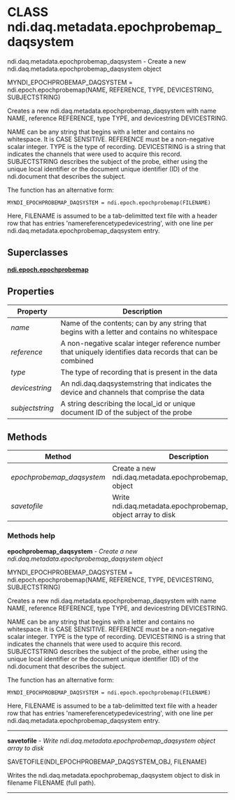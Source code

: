 # CLASS ndi.daq.metadata.epochprobemap_daqsystem

  ndi.daq.metadata.epochprobemap_daqsystem - Create a new ndi.daq.metadata.epochprobemap_daqsystem object
 
  MYNDI_EPOCHPROBEMAP_DAQSYSTEM = ndi.epoch.epochprobemap(NAME, REFERENCE, TYPE, DEVICESTRING, SUBJECTSTRING)
 
  Creates a new ndi.daq.metadata.epochprobemap_daqsystem with name NAME, reference REFERENCE, type TYPE,
  and devicestring DEVICESTRING.
 
  NAME can be any string that begins with a letter and contains no whitespace. It
  is CASE SENSITIVE.
  REFERENCE must be a non-negative scalar integer.
  TYPE is the type of recording.
  DEVICESTRING is a string that indicates the channels that were used to acquire
  this record.
  SUBJECTSTRING describes the subject of the probe, either using the unique local identifier
    or the document unique identifier (ID) of the ndi.document that describes the subject.
 
  The function has an alternative form:
 
    MYNDI_EPOCHPROBEMAP_DAQSYSTEM = ndi.epoch.epochprobemap(FILENAME)
 
  Here, FILENAME is assumed to be a tab-delimitted text file with a header row
  that has entries 'name<tab>reference<tab>type<tab>devicestring<tab><subjectstring>', with
  one line per ndi.daq.metadata.epochprobemap_daqsystem entry.

## Superclasses
**[ndi.epoch.epochprobemap](../../+epoch/epochprobemap.m.md)**

## Properties

| Property | Description |
| --- | --- |
| *name* | Name of the contents; can by any string that begins with a letter and contains no whitespace |
| *reference* | A non-negative scalar integer reference number that uniquely identifies data records that can be combined |
| *type* | The type of recording that is present in the data |
| *devicestring* | An ndi.daq.daqsystemstring that indicates the device and channels that comprise the data |
| *subjectstring* | A string describing the local_id or unique document ID of the subject of the probe |


## Methods 

| Method | Description |
| --- | --- |
| *epochprobemap_daqsystem* | Create a new ndi.daq.metadata.epochprobemap_daqsystem object |
| *savetofile* | Write ndi.daq.metadata.epochprobemap_daqsystem object array to disk |


### Methods help 

**epochprobemap_daqsystem** - *Create a new ndi.daq.metadata.epochprobemap_daqsystem object*

MYNDI_EPOCHPROBEMAP_DAQSYSTEM = ndi.epoch.epochprobemap(NAME, REFERENCE, TYPE, DEVICESTRING, SUBJECTSTRING)
 
  Creates a new ndi.daq.metadata.epochprobemap_daqsystem with name NAME, reference REFERENCE, type TYPE,
  and devicestring DEVICESTRING.
 
  NAME can be any string that begins with a letter and contains no whitespace. It
  is CASE SENSITIVE.
  REFERENCE must be a non-negative scalar integer.
  TYPE is the type of recording.
  DEVICESTRING is a string that indicates the channels that were used to acquire
  this record.
  SUBJECTSTRING describes the subject of the probe, either using the unique local identifier
    or the document unique identifier (ID) of the ndi.document that describes the subject.
 
  The function has an alternative form:
 
    MYNDI_EPOCHPROBEMAP_DAQSYSTEM = ndi.epoch.epochprobemap(FILENAME)
 
  Here, FILENAME is assumed to be a tab-delimitted text file with a header row
  that has entries 'name<tab>reference<tab>type<tab>devicestring<tab><subjectstring>', with
  one line per ndi.daq.metadata.epochprobemap_daqsystem entry.


---

**savetofile** - *Write ndi.daq.metadata.epochprobemap_daqsystem object array to disk*

SAVETOFILE(NDI_EPOCHPROBEMAP_DAQSYSTEM_OBJ, FILENAME)
 
   Writes the ndi.daq.metadata.epochprobemap_daqsystem object to disk in filename FILENAME (full path).


---

